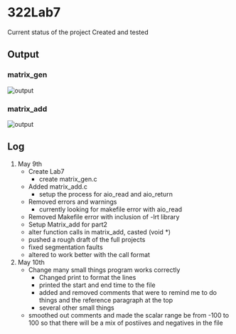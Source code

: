 # 322Lab7
Current status of the project
Created and tested
## Output
### matrix_gen
![output](https://media.discordapp.net/attachments/636118401080885259/708954928583933973/gen.PNG)
### matrix_add
![output](https://cdn.discordapp.com/attachments/636118401080885259/708954926562410528/add.PNG)
## Log
1. May 9th
   - Create Lab7
     - create matrix_gen.c
   - Added matrix_add.c
     - setup the process for aio_read and aio_return
   - Removed errors and warnings
     - currently looking for makefile error with aio_read
   - Removed Makefile error with inclusion of -lrt library
   - Setup Matrix_add for part2
   - alter function calls in matrix_add, casted (void *)
   - pushed a rough draft of the full projects
   - fixed segmentation faults
   - altered to work better with the call format
2. May 10th
   - Change many small things program works correctly
     - Changed print to format the lines
     - printed the start and end time to the file
     - added and removed comments that were to remind me to do things and the reference paragraph at the top
     - several other small things
    - smoothed out comments and made the scalar range be from -100 to 100 so that there will be a mix of postiives and negatives in the file
